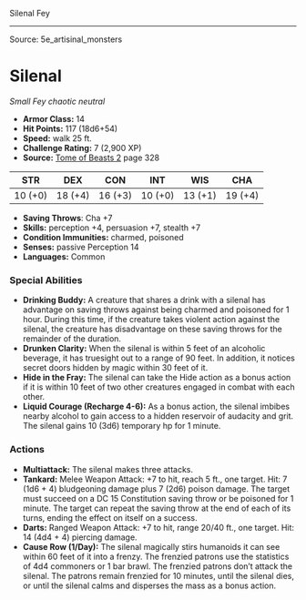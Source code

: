 <MonsterName/>Silenal</MonsterName>
<CreatureType/>Fey</CreatureType>



---

Source: 5e_artisinal_monsters

# Silenal

*Small* *Fey* *chaotic neutral*

- **Armor Class:** 14
- **Hit Points:** 117 (18d6+54)
- **Speed:** walk 25 ft.
- **Challenge Rating:** 7 (2,900 XP)
- **Source:** [Tome of Beasts 2](https://koboldpress.com/kpstore/product/tome-of-beasts-2-for-5th-edition) page 328

| STR | DEX | CON | INT | WIS | CHA |
| --- | --- | --- | --- | --- | --- |
| 10 (+0) | 18 (+4) | 16 (+3) | 10 (+0) | 13 (+1) | 19 (+4) |

- **Saving Throws**: Cha +7
- **Skills:** perception +4, persuasion +7, stealth +7
- **Condition Immunities:** charmed, poisoned
- **Senses:** passive Perception 14
- **Languages:** Common

### Special Abilities

- **Drinking Buddy:** A creature that shares a drink with a silenal has advantage on saving throws against being charmed and poisoned for 1 hour. During this time, if the creature takes violent action against the silenal, the creature has disadvantage on these saving throws for the remainder of the duration.
- **Drunken Clarity:** When the silenal is within 5 feet of an alcoholic beverage, it has truesight out to a range of 90 feet. In addition, it notices secret doors hidden by magic within 30 feet of it.
- **Hide in the Fray:** The silenal can take the Hide action as a bonus action if it is within 10 feet of two other creatures engaged in combat with each other.
- **Liquid Courage (Recharge 4-6):** As a bonus action, the silenal imbibes nearby alcohol to gain access to a hidden reservoir of audacity and grit. The silenal gains 10 (3d6) temporary hp for 1 minute.

### Actions

- **Multiattack:** The silenal makes three attacks.
- **Tankard:** Melee Weapon Attack: +7 to hit, reach 5 ft., one target. Hit: 7 (1d6 + 4) bludgeoning damage plus 7 (2d6) poison damage. The target must succeed on a DC 15 Constitution saving throw or be poisoned for 1 minute. The target can repeat the saving throw at the end of each of its turns, ending the effect on itself on a success.
- **Darts:** Ranged Weapon Attack: +7 to hit, range 20/40 ft., one target. Hit: 14 (4d4 + 4) piercing damage.
- **Cause Row (1/Day):** The silenal magically stirs humanoids it can see within 60 feet of it into a frenzy. The frenzied patrons use the statistics of 4d4 commoners or 1 bar brawl. The frenzied patrons don’t attack the silenal. The patrons remain frenzied for 10 minutes, until the silenal dies, or until the silenal calms and disperses the mass as a bonus action.




